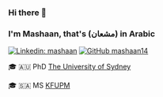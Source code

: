 ### Hi there 👋
### I'm Mashaan, that's (مشعان) in Arabic
[![Linkedin: mashaan](https://img.shields.io/badge/-mashaan-blue?style=flat-square&logo=Linkedin&logoColor=white&link=https:/linkedin.com/in/mashaan)](https://linkedin.com/in/mashaan)
[![GitHub mashaan14](https://img.shields.io/github/followers/mashaan14?label=follow&style=social)](https://github.com/mashaan14)

🎓 🇦🇺 PhD [The University of Sydney](https://www.sydney.edu.au/)

🎓 🇸🇦 MS  [KFUPM](http://www.kfupm.edu.sa/)

